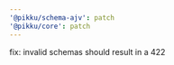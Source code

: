 ```yaml
---
'@pikku/schema-ajv': patch
'@pikku/core': patch
---
```


fix: invalid schemas should result in a 422
